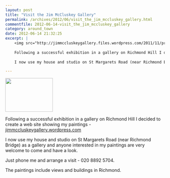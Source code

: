 ```yaml
---
layout: post
title: "Visit the Jim McCluskey Gallery"
permalink: /archives/2012/06/visit_the_jim_mccluskey_gallery.html
commentfile: 2012-06-14-visit_the_jim_mccluskey_gallery
category: around_town
date: 2012-06-14 21:32:25
excerpt: |
    <img src="http://jimmccluskeygallery.files.wordpress.com/2011/11/princess-of-york-conservatory1.jpg?w=152&h=106" width="150" height="106"  class="photo right" />
    
    Following a successful exhibition in a gallery on Richmond Hill I decided to create a web site showing my paintings - <a href="http://jimmccluskeygallery.wordpress.com/">jimmccluskeygallery.wordpress.com</a>
    
    I now use my house and studio on St Margarets Road (near Richmond Bridge) as a gallery and anyone interested in my paintings are very welcome to come and have a look.

---
```


<img src="http://jimmccluskeygallery.files.wordpress.com/2011/11/princess-of-york-conservatory1.jpg?w=152&h=106" width="150" height="106"  class="photo right" />

Following a successful exhibition in a gallery on Richmond Hill I decided to create a web site showing my paintings - [jimmccluskeygallery.wordpress.com](http://jimmccluskeygallery.wordpress.com/)

I now use my house and studio on St Margarets Road (near Richmond Bridge) as a gallery and anyone interested in my paintings are very welcome to come and have a look.

Just phone me and arrange a visit - 020 8892 5704.

The paintings include views and buildings in Richmond.
